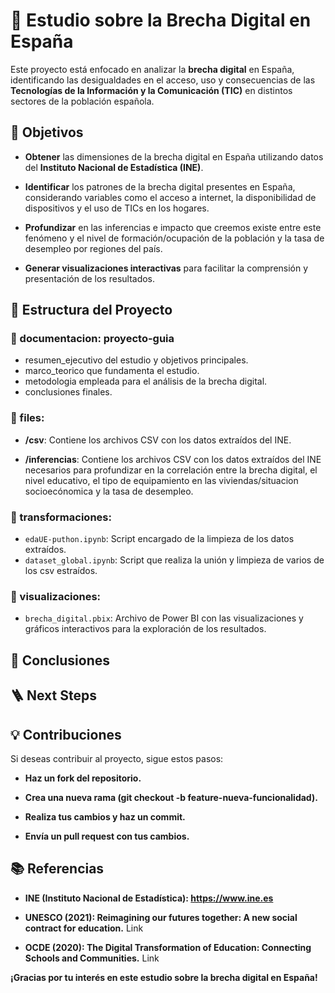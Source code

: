 # 📘 Estudio sobre la Brecha Digital en España

Este proyecto está enfocado en analizar la **brecha digital** en España, identificando las desigualdades en el acceso, uso y consecuencias de las **Tecnologías de la Información y la Comunicación (TIC)** en distintos sectores de la población española. 

## 🚀 Objetivos

- **Obtener** las dimensiones de la brecha digital en España utilizando datos del **Instituto Nacional de Estadística (INE)**.
- **Identificar** los patrones de la brecha digital presentes en España, considerando variables como el acceso a internet, la disponibilidad de dispositivos y el uso de TICs en los hogares. 

- **Profundizar** en las inferencias e impacto que creemos existe entre este fenómeno y el nivel de formación/ocupación de la población y la tasa de desempleo por regiones del país. 

- **Generar visualizaciones interactivas** para facilitar la comprensión y presentación de los resultados.

## 📂 Estructura del Proyecto

### 📂 documentacion: proyecto-guia

  - resumen_ejecutivo del estudio y objetivos principales.
  - marco_teorico que fundamenta el estudio.
  - metodologia empleada para el análisis de la brecha digital.
  - conclusiones finales.

### 📂 files:

- **/csv**: Contiene los archivos CSV con los datos extraídos del INE.

- **/inferencias**: Contiene los archivos CSV con los datos extraídos del INE necesarios para profundizar en la correlación entre la brecha digital, el nivel educativo, el tipo de equipamiento en las viviendas/situacion socioecónomica y la tasa de desempleo.

### 📂 transformaciones: 

  - `edaUE-puthon.ipynb`: Script encargado de la limpieza de los datos extraídos.
  - `dataset_global.ipynb`: Script que realiza la unión y limpieza de varios de los csv estraídos.

### 📂 visualizaciones: 

  - `brecha_digital.pbix`: Archivo de Power BI con las visualizaciones y gráficos interactivos para la exploración de los resultados.

## 👥 Conclusiones

## 🪜 Next Steps

## 💡 Contribuciones

Si deseas contribuir al proyecto, sigue estos pasos:

- **Haz un fork del repositorio.**

- **Crea una nueva rama (git checkout -b feature-nueva-funcionalidad).**

- **Realiza tus cambios y haz un commit.**

- **Envía un pull request con tus cambios.**

## 📚 Referencias

- **INE (Instituto Nacional de Estadística): https://www.ine.es**

- **UNESCO (2021): Reimagining our futures together: A new social contract for education.**
    Link

- **OCDE (2020): The Digital Transformation of Education: Connecting Schools and Communities.**
    Link

**¡Gracias por tu interés en este estudio sobre la brecha digital en España!**
